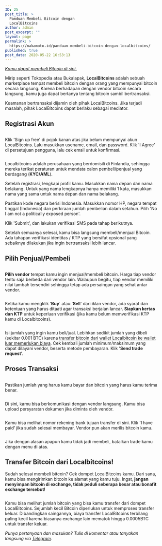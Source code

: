 ```yaml
---
ID: 25
post_title: >
  Panduan Membeli Bitcoin dengan
  LocalBitcoins
author: admin
post_excerpt: ""
layout: page
permalink: >
  https://nakamoto.id/panduan-membeli-bitcoin-dengan-localbitcoins/
published: true
post_date: 2020-05-22 16:53:13
---
```

<!-- wp:paragraph -->
<p><em><a href="https://localbitcoins.com/ad/1043072/purchase-bitcoin-bank-bank-transfer-go-pay-ovo-dana-indonesia">Kamu dapat membeli Bitcoin di sini.</a></em></p>
<!-- /wp:paragraph -->

<!-- wp:paragraph -->
<p>Mirip seperti Tokopedia atau Bukalapak, <strong>LocalBitcoins </strong>adalah sebuah marketplace tempat membeli bitcoin dengan orang yang mempunyai bitcoin secara langsung. Karena berhadapan dengan vendor bitcoin secara langsung, kamu juga dapat bertanya tentang bitcoin sambil bertransaksi.</p>
<!-- /wp:paragraph -->

<!-- wp:paragraph -->
<p>Keamanan bertransaksi dijamin oleh pihak LocalBitcoins. Jika terjadi masalah, pihak LocalBitcoins dapat berlaku sebagai mediator.</p>
<!-- /wp:paragraph -->

<!-- wp:heading -->
<h2>Registrasi Akun</h2>
<!-- /wp:heading -->

<!-- wp:image {"id":158,"sizeSlug":"large"} -->
<figure class="wp-block-image size-large"><img src="https://nakamoto.id/wp-content/uploads/2020/05/1_image.png" alt="" class="wp-image-158"/></figure>
<!-- /wp:image -->

<!-- wp:paragraph -->
<p>Klik 'Sign up free' di pojok kanan atas jika belum mempunyai akun LocalBitcoins. Lalu masukkan usename, email, dan password. Klik 'I Agree' di persetujuan pengguna, lalu cek email untuk konfirmasi.</p>
<!-- /wp:paragraph -->

<!-- wp:image {"align":"center","id":161,"sizeSlug":"large"} -->
<div class="wp-block-image"><figure class="aligncenter size-large"><img src="https://nakamoto.id/wp-content/uploads/2020/05/image-3.png" alt="" class="wp-image-161"/></figure></div>
<!-- /wp:image -->

<!-- wp:paragraph -->
<p>Localbitcoins adalah perusahaan yang berdomisili di Finlandia, sehingga mereka terikat peraturan untuk mendata calon pembeli/penjual yang berdagang (<strong>KYC/AML</strong>).</p>
<!-- /wp:paragraph -->

<!-- wp:paragraph -->
<p>Setelah registrasi, lengkapi profil kamu. Masukkan nama depan dan nama belakang. Untuk yang nama lengkapnya hanya memiliki 1 kata, masukkan nama yang sama untuk nama depan dan nama belakang.</p>
<!-- /wp:paragraph -->

<!-- wp:paragraph -->
<p>Pastikan kode negara berisi Indonesia. Masukkan nomor HP, negara tempat tinggal (Indonesia) dan perkiraan jumlah pembelian dalam setahun. Pilih 'No I am not a politically exposed person'.</p>
<!-- /wp:paragraph -->

<!-- wp:paragraph -->
<p>Klik 'Submit', dan lakukan verifikasi SMS pada tahap berikutnya.</p>
<!-- /wp:paragraph -->

<!-- wp:paragraph -->
<p>Setelah semuanya selesai, kamu bisa langsung membeli/menjual Bitcoin. Ada tahapan verifikasi identitas / KTP yang bersifat opsional yang sebaiknya dilakukan jika ingin bertransaksi lebih lancar.</p>
<!-- /wp:paragraph -->

<!-- wp:heading -->
<h2>Pilih Penjual/Pembeli</h2>
<!-- /wp:heading -->

<!-- wp:image {"align":"center","id":159,"sizeSlug":"large"} -->
<div class="wp-block-image"><figure class="aligncenter size-large"><img src="https://nakamoto.id/wp-content/uploads/2020/05/image-1.png" alt="" class="wp-image-159"/></figure></div>
<!-- /wp:image -->

<!-- wp:paragraph -->
<p><strong>Pilih vendor</strong> tempat kamu ingin menjual/membeli bitcoin. Harga tiap vendor tentu saja berbeda dari vendor lain. Walaupun begitu, tiap vendor memiliki nilai tambah tersendiri sehingga tetap ada persaingan yang sehat antar vendor.</p>
<!-- /wp:paragraph -->

<!-- wp:image {"align":"center","id":160,"sizeSlug":"large"} -->
<div class="wp-block-image"><figure class="aligncenter size-large"><img src="https://nakamoto.id/wp-content/uploads/2020/05/image-2.png" alt="" class="wp-image-160"/></figure></div>
<!-- /wp:image -->

<!-- wp:paragraph -->
<p>Ketika kamu mengklik '<strong>Buy</strong>' atau '<strong>Sell</strong>' dari iklan vendor, ada syarat dan ketentuan yang harus ditaati agar transaksi berjalan lancar. <strong>Siapkan kertas dan KTP</strong> untuk keperluan verifikasi (jika kamu belum memverifikasi KTP kamu di Localbitcoins).</p>
<!-- /wp:paragraph -->

<!-- wp:image {"align":"center","id":162,"sizeSlug":"large"} -->
<div class="wp-block-image"><figure class="aligncenter size-large"><img src="https://nakamoto.id/wp-content/uploads/2020/05/image-4.png" alt="" class="wp-image-162"/></figure></div>
<!-- /wp:image -->

<!-- wp:paragraph -->
<p>Isi jumlah yang ingin kamu beli/jual. Lebihkan sedikit jumlah yang dibeli (sekitar 0.001 BTC) karena <a href="#transfer">transfer bitcoin dari wallet Localbitcoin ke wallet luar memerlukan biaya</a>. Cek kembali jumlah minimum/maksimum yang dapat dilayani vendor, beserta metode pembayaran. Klik '<strong>Send trade request</strong>'.</p>
<!-- /wp:paragraph -->

<!-- wp:heading -->
<h2>Proses Transaksi</h2>
<!-- /wp:heading -->

<!-- wp:image {"align":"center","id":164,"sizeSlug":"large"} -->
<div class="wp-block-image"><figure class="aligncenter size-large"><img src="https://nakamoto.id/wp-content/uploads/2020/05/1_image-6.png" alt="" class="wp-image-164"/></figure></div>
<!-- /wp:image -->

<!-- wp:paragraph -->
<p>Pastikan jumlah yang harus kamu bayar dan bitcoin yang harus kamu terima benar.</p>
<!-- /wp:paragraph -->

<!-- wp:image {"id":166,"sizeSlug":"large"} -->
<figure class="wp-block-image size-large"><img src="https://nakamoto.id/wp-content/uploads/2020/05/1_image-8.png" alt="" class="wp-image-166"/></figure>
<!-- /wp:image -->

<!-- wp:paragraph -->
<p>Di sini, kamu bisa berkomunikasi dengan vendor langsung. Kamu bisa upload persyaratan dokumen jika diminta oleh vendor.</p>
<!-- /wp:paragraph -->

<!-- wp:image {"id":165,"sizeSlug":"large"} -->
<figure class="wp-block-image size-large"><img src="https://nakamoto.id/wp-content/uploads/2020/05/1_image-7.png" alt="" class="wp-image-165"/></figure>
<!-- /wp:image -->

<!-- wp:paragraph -->
<p>Kamu bisa melihat nomor rekening bank tujuan transfer di sini. Klik 'I have paid' jika sudah selesai membayar. Vendor pun akan merilis bitcoin kamu.</p>
<!-- /wp:paragraph -->

<!-- wp:image {"id":167,"sizeSlug":"large"} -->
<figure class="wp-block-image size-large"><img src="https://nakamoto.id/wp-content/uploads/2020/05/1_image-9.png" alt="" class="wp-image-167"/></figure>
<!-- /wp:image -->

<!-- wp:paragraph -->
<p>Jika dengan alasan apapun kamu tidak jadi membeli, batalkan trade kamu dengan menu di atas.</p>
<!-- /wp:paragraph -->

<!-- wp:heading -->
<h2 id="transfer">Transfer Bitcoin dari Localbitcoins!</h2>
<!-- /wp:heading -->

<!-- wp:paragraph -->
<p>Sudah selesai membeli bitcoin? Cek dompet LocalBitcoins kamu. Dari sana, kamu bisa mengirimkan bitcoin ke alamat yang kamu tuju. Ingat, <strong>jangan menyimpan bitcoin di exchange, tidak peduli seberapa besar atau bonafit exchange tersebut!</strong></p>
<!-- /wp:paragraph -->

<!-- wp:image {"align":"center","id":168,"sizeSlug":"large"} -->
<div class="wp-block-image"><figure class="aligncenter size-large"><img src="https://nakamoto.id/wp-content/uploads/2020/05/image-10.png" alt="" class="wp-image-168"/></figure></div>
<!-- /wp:image -->

<!-- wp:paragraph -->
<p>Kamu bisa melihat jumlah bitcoin yang bisa kamu transfer dari dompet LocalBitcoins. Sejumlah kecil Bitcoin diperlukan untuk memproses transfer keluar. Dibandingkan saingannya, biaya transfer LocalBitcoins terbilang paling kecil karena biasanya exchange lain mematok hingga 0.0005BTC untuk transfer keluar. </p>
<!-- /wp:paragraph -->

<!-- wp:paragraph -->
<p><em>Punya pertanyaan dan masukan? Tulis di komentar atau tanyakan langsung via <a href="https://t.me/banitamas">Telegram</a>.</em></p>
<!-- /wp:paragraph -->